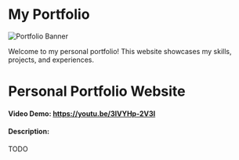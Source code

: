 # My Portfolio

![Portfolio Banner](https://cs50.gallerycdn.vsassets.io/extensions/cs50/ddb50/1.1.2/1691002683906/Microsoft.VisualStudio.Services.Icons.Default)

Welcome to my personal portfolio! This website showcases my skills, projects, and experiences.

# Personal Portfolio Website
#### Video Demo:  <https://youtu.be/3IVYHp-2V3I>
#### Description:
TODO
